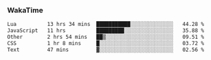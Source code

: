 ### WakaTime

<!--START_SECTION:waka-->

```txt
Lua          13 hrs 34 mins  ███████████░░░░░░░░░░░░░░   44.28 %
JavaScript   11 hrs          █████████░░░░░░░░░░░░░░░░   35.88 %
Other        2 hrs 54 mins   ██▒░░░░░░░░░░░░░░░░░░░░░░   09.51 %
CSS          1 hr 8 mins     █░░░░░░░░░░░░░░░░░░░░░░░░   03.72 %
Text         47 mins         ▓░░░░░░░░░░░░░░░░░░░░░░░░   02.56 %
```

<!--END_SECTION:waka-->
